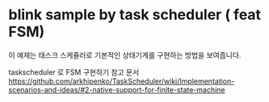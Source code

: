 # blink sample by task scheduler ( feat FSM)

이 예제는 태스크 스케쥴러로 기본적인 상태기계를 구현하는 방법을 보여줍니다.  

taskscheduler 로 FSM 구현하기 참고 문서  
https://github.com/arkhipenko/TaskScheduler/wiki/Implementation-scenarios-and-ideas/#2-native-support-for-finite-state-machine


